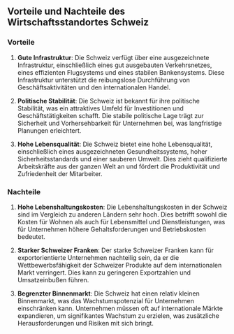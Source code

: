 
## **Vorteile und Nachteile des Wirtschaftsstandortes Schweiz**

### **Vorteile**

1. **Gute Infrastruktur**: Die Schweiz verfügt über eine ausgezeichnete Infrastruktur, einschließlich eines gut ausgebauten Verkehrsnetzes, eines effizienten Flugsystems und eines stabilen Bankensystems. Diese Infrastruktur unterstützt die reibungslose Durchführung von Geschäftsaktivitäten und den internationalen Handel.

2. **Politische Stabilität**: Die Schweiz ist bekannt für ihre politische Stabilität, was ein attraktives Umfeld für Investitionen und Geschäftstätigkeiten schafft. Die stabile politische Lage trägt zur Sicherheit und Vorhersehbarkeit für Unternehmen bei, was langfristige Planungen erleichtert.

3. **Hohe Lebensqualität**: Die Schweiz bietet eine hohe Lebensqualität, einschließlich eines ausgezeichneten Gesundheitssystems, hoher Sicherheitsstandards und einer sauberen Umwelt. Dies zieht qualifizierte Arbeitskräfte aus der ganzen Welt an und fördert die Produktivität und Zufriedenheit der Mitarbeiter.

### **Nachteile**

1. **Hohe Lebenshaltungskosten**: Die Lebenshaltungskosten in der Schweiz sind im Vergleich zu anderen Ländern sehr hoch. Dies betrifft sowohl die Kosten für Wohnen als auch für Lebensmittel und Dienstleistungen, was für Unternehmen höhere Gehaltsforderungen und Betriebskosten bedeutet.

2. **Starker Schweizer Franken**: Der starke Schweizer Franken kann für exportorientierte Unternehmen nachteilig sein, da er die Wettbewerbsfähigkeit der Schweizer Produkte auf dem internationalen Markt verringert. Dies kann zu geringeren Exportzahlen und Umsatzeinbußen führen.

3. **Begrenzter Binnenmarkt**: Die Schweiz hat einen relativ kleinen Binnenmarkt, was das Wachstumspotenzial für Unternehmen einschränken kann. Unternehmen müssen oft auf internationale Märkte expandieren, um signifikantes Wachstum zu erzielen, was zusätzliche Herausforderungen und Risiken mit sich bringt.

